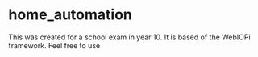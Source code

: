 # home_automation
This was created for a school exam in year 10.
It is based of the WebIOPi framework. Feel free to use
